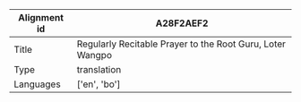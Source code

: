 |Alignment id | A28F2AEF2
| --- | --- 
|Title | Regularly Recitable Prayer to the Root Guru, Loter Wangpo 
|Type | translation
|Languages | ['en', 'bo']